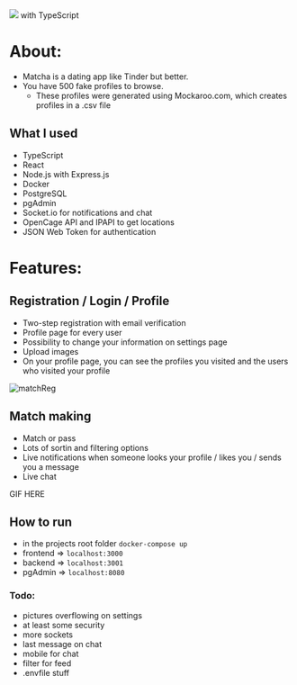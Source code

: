 <img src='https://github.com/reijjo/Matcha2.0/assets/95418273/06bbba41-e347-4058-b01a-9566e11dbb18' />
with TypeScript

# About:
* Matcha is a dating app like Tinder but better. 
* You have 500 fake profiles to browse.
  * These profiles were generated using Mockaroo.com, which creates profiles in a .csv file

## What I used
* TypeScript
* React
* Node.js with Express.js
* Docker
* PostgreSQL
* pgAdmin
* Socket.io for notifications and chat
* OpenCage API and IPAPI to get locations
* JSON Web Token for authentication

# Features:
## Registration / Login / Profile
* Two-step registration with email verification
* Profile page for every user
* Possibility to change your information on settings page
* Upload images
* On your profile page, you can see the profiles you visited and the users who visited your profile

![matchReg](https://github.com/reijjo/Matcha2.0/assets/95418273/76de807e-c015-424c-b4a7-55e8259eaaf0)


## Match making
* Match or pass
* Lots of sortin and filtering options
* Live notifications when someone looks your profile / likes you / sends you a message
* Live chat

GIF HERE



## How to run
* in the projects root folder ```docker-compose up```
* frontend => ```localhost:3000```
* backend => ```localhost:3001```
* pgAdmin => ```localhost:8080```

### Todo:
* pictures overflowing on settings
* at least some security
* more sockets
* last message on chat
* mobile for chat
* filter for feed
* .envfile stuff
